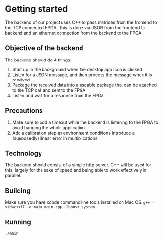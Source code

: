 # Getting started
The backend of our project uses C++ to pass matrices from the frontend to the TCP connected FPGA. 
This is done via JSON from the frontend to backend and an ethernet connection from the backend to the FPGA.

## Objective of the backend
The backend should do 4 things:
1. Start up in the background when the desktop app icon is clicked
2. Listen for a JSON message, and then process the message when it is received
3. Package the received data into a useable package that can be attached to the TCP call and sent to the FPGA
4. Listen and wait for a response from the FPGA

## Precautions
1. Make sure to add a timeout while the backend is listening to the FPGA to avoid hanging the whole application
2. Add a calibration step as environment conditions introduce a (supposedly) linear error in multiplications


## Technology
The backend should consist of a simple http server. C++ will be used for this, largely for the sake of speed and being able to work effectively in parallel.

## Building
Make sure you have xcode command line tools installed on Mac OS.
`g++ -std=c++17 -o main main.cpp -lboost_system`

## Running
`./main`